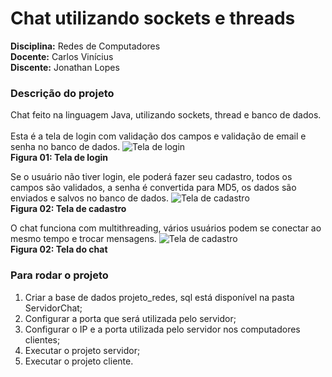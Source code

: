 # Chat utilizando sockets e threads

**Disciplina:** Redes de Computadores <br/>
**Docente:** Carlos Vinícius <br/>
**Discente:** Jonathan Lopes

### Descrição do projeto
Chat feito na linguagem Java, utilizando sockets, thread e banco de dados. <br/> <br/>
Esta é a tela de login com validação dos campos e validação de email e senha no banco de dados.
<img src="http://image.prntscr.com/image/eb2c813040db43a39ca97cafea297cdb.png" alt="Tela de login" /><br/>**Figura 01: Tela de login** 

Se o usuário não tiver login, ele poderá fazer seu cadastro, todos os campos são validados, a senha é convertida para MD5, os dados são enviados
e salvos no banco de dados.
<img src="http://image.prntscr.com/image/04ffd20b47e14b808b7f9aa753d38e04.png" alt="Tela de cadastro" /><br/>**Figura 02: Tela de cadastro** 

O chat funciona com multithreading, vários usuários podem se conectar ao mesmo tempo e trocar mensagens.
<img src="http://image.prntscr.com/image/fb039454e3114e53bc2bfb28ba7c9585.png" alt="Tela de cadastro" /><br/>**Figura 02: Tela do chat** 

### Para rodar o projeto
1. Criar a base de dados projeto_redes, sql está disponível na pasta ServidorChat;
2. Configurar a porta que será utilizada pelo servidor;
3. Configurar o IP e a porta utilizada pelo servidor nos computadores clientes;
4. Executar o projeto servidor;
5. Executar o projeto cliente.
